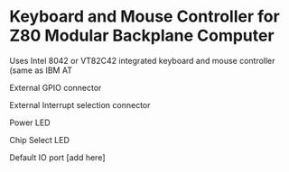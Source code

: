 # Keyboard and Mouse Controller for Z80 Modular Backplane Computer

Uses Intel 8042 or VT82C42 integrated keyboard and mouse controller (same as IBM AT

External GPIO connector

External Interrupt selection connector

Power LED

Chip Select LED

Default IO port [add here]
